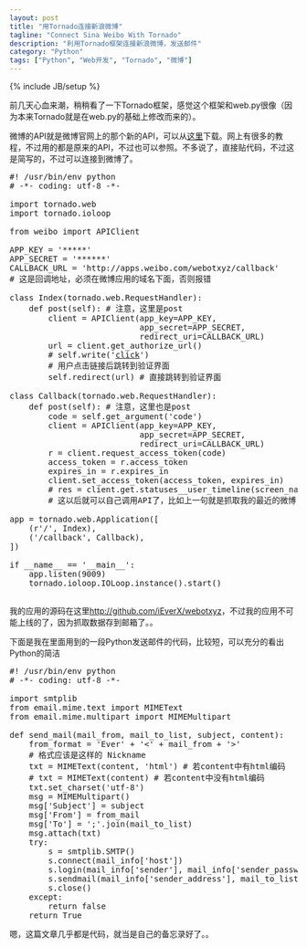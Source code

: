 ```yaml
---
layout: post
title: "用Tornado连接新浪微博"
tagline: "Connect Sina Weibo With Tornado"
description: "利用Tornado框架连接新浪微博，发送邮件"
category: "Python"
tags: ["Python", "Web开发", "Tornado", "微博"]
---
```

{% include JB/setup %}

前几天心血来潮，稍稍看了一下Tornado框架，感觉这个框架和web.py很像（因为本来Tornado就是在web.py的基础上修改而来的）。

微博的API就是微博官网上的那个新的API，可以从[这里][]下载。网上有很多的教程，不过用的都是原来的API，不过也可以参照。不多说了，直接贴代码，不过这是简写的，不过可以连接到微博了。

<pre class="brush: python">
#! /usr/bin/env python
# -*- coding: utf-8 -*-

import tornado.web
import tornado.ioloop

from weibo import APIClient

APP_KEY = '*****'
APP_SECRET = '******'
CALLBACK_URL = 'http://apps.weibo.com/webotxyz/callback'
# 这是回调地址，必须在微博应用的域名下面，否则报错

class Index(tornado.web.RequestHandler):
    def post(self): # 注意，这里是post
        client = APIClient(app_key=APP_KEY, 
                           app_secret=APP_SECRET,
                           redirect_uri=CALLBACK_URL)
        url = client.get_authorize_url()
        # self.write('<a href="' + url +'">click</a>') 
        # 用户点击链接后跳转到验证界面
        self.redirect(url) # 直接跳转到验证界面

class Callback(tornado.web.RequestHandler):
    def post(self): # 注意，这里也是post
        code = self.get_argument('code')
        client = APIClient(app_key=APP_KEY,
                           app_secret=APP_SECRET,
                           redirect_uri=CALLBACK_URL)
        r = client.request_access_token(code)
        access_token = r.access_token
        expires_in = r.expires_in
        client.set_access_token(access_token, expires_in)
        # res = client.get.statuses__user_timeline(screen_name='iEverX')
        # 这以后就可以自己调用API了，比如上一句就是抓取我的最近的微博

app = tornado.web.Application([
    (r'/', Index),
    ('/callback', Callback),
])

if __name__ == '__main__':
    app.listen(9009)
    tornado.ioloop.IOLoop.instance().start()

</pre>

我的应用的源码在这里<http://github.com/iEverX/webotxyz>，不过我的应用不可能上线的了，因为抓取数据存到邮箱了。。

下面是我在里面用到的一段Python发送邮件的代码，比较短，可以充分的看出Python的简洁
<pre class="brush: python">
#! /usr/bin/env python
# -*- coding: utf-8 -*-

import smtplib
from email.mime.text import MIMEText
from email.mime.multipart import MIMEMultipart

def send_mail(mail_from, mail_to_list, subject, content):
    from_format = 'Ever' + '<' + mail_from + '>'
    # 格式应该是这样的 Nickname<username@host.address>
    txt = MIMEText(content, 'html') # 若content中有html编码
    # txt = MIMEText(content) # 若content中没有html编码
    txt.set_charset('utf-8')
    msg = MIMEMultipart()
    msg['Subject'] = subject
    msg['From'] = from_mail
    msg['To'] = ';'.join(mail_to_list)
    msg.attach(txt)
    try:
        s = smtplib.SMTP()
        s.connect(mail_info['host'])
        s.login(mail_info['sender'], mail_info['sender_password'])
        s.sendmail(mail_info['sender_address'], mail_to_list, msg.as_string())
        s.close()
    except:
        return false
    return True
</pre>

嗯，这篇文章几乎都是代码，就当是自己的备忘录好了。。

[这里]: http://michaelliao.github.com/sinaweibopy/
